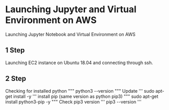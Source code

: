 # Launching Jupyter and Virtual Environment on AWS
 Launching Jupyter Notebook and Virtual Environment on AWS

## **1 Step**
 Launching EC2 instance on Ubuntu 18.04 and connecting through ssh.

## **2 Step**
 Checking for installed python
"""
python3 --version
"""
 Update
'''
sudo apt-get install -y
'''
install pip (same version as python pip3)
"""
sudo apt-get install python3-pip -y
"""
Check pip3 version
'''
pip3 --version
'''
